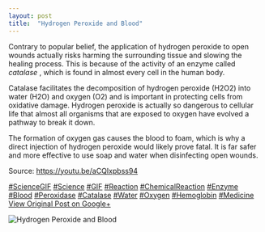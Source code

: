 ```yaml
---
layout: post
title:  "Hydrogen Peroxide and Blood"
---
```


Contrary to popular belief, the application of hydrogen peroxide to open wounds actually risks harming the surrounding tissue and slowing the healing process. This is because of the activity of an enzyme called _catalase_ , which is found in almost every cell in the human body.   
  
Catalase facilitates the decomposition of hydrogen peroxide (H2O2) into water (H2O) and oxygen (O2) and is important in protecting cells from oxidative damage. Hydrogen peroxide is actually so dangerous to cellular life that almost all organisms that are exposed to oxygen have evolved a pathway to break it down.  
  
The formation of oxygen gas causes the blood to foam, which is why a direct injection of hydrogen peroxide would likely prove fatal. It is far safer and more effective to use soap and water when disinfecting open wounds.  
  
Source: <https://youtu.be/aCQIxpbss94>  
  
[#ScienceGIF](https://plus.google.com/s/%23ScienceGIF/posts) [#Science](https://plus.google.com/s/%23Science/posts) [#GIF](https://plus.google.com/s/%23GIF/posts) [#Reaction](https://plus.google.com/s/%23Reaction/posts) [#ChemicalReaction](https://plus.google.com/s/%23ChemicalReaction/posts) [#Enzyme](https://plus.google.com/s/%23Enzyme/posts) [#Blood](https://plus.google.com/s/%23Blood/posts) [#Peroxidase](https://plus.google.com/s/%23Peroxidase/posts) [#Catalase](https://plus.google.com/s/%23Catalase/posts) [#Water](https://plus.google.com/s/%23Water/posts) [#Oxygen](https://plus.google.com/s/%23Oxygen/posts) [#Hemoglobin](https://plus.google.com/s/%23Hemoglobin/posts) [#Medicine](https://plus.google.com/s/%23Medicine/posts)
[View Original Post on Google+](https://plus.google.com/+ColinSullender/posts/XeuiPrMMjcq)

![Hydrogen Peroxide and Blood](https://i.imgur.com/RaEGiUb.gif)
